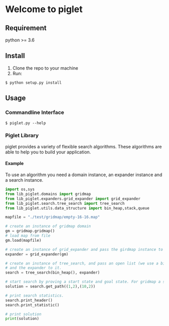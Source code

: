 # Welcome to piglet

## Requirement

python >= 3.6

## Install

1. Clone the repo to your machine
2. Run:

```
$ python setup.py install
```

## Usage

### Commandline Interface

```
$ piglet.py --help
```

### Piglet Library
piglet provides a variety of flexible search algorithms. These algorithms are 
able to help you to build your application.

#### Example 

To use an algorithm you need a domain instance, an expander instance and a search instance. 
```python
import os,sys
from lib_piglet.domains import gridmap
from lib_piglet.expanders.grid_expander import grid_expander
from lib_piglet.search.tree_search import tree_search
from lib_piglet.utils.data_structure import bin_heap,stack,queue

mapfile = "./test/gridmap/empty-16-16.map"

# create an instance of gridmap domain
gm = gridmap.gridmap()
# load map from file
gm.load(mapfile)

# create an instance of grid_expander and pass the girdmap instance to the expander.
expander = grid_expander(gm)

# create an instance of tree_search, and pass an open list (we use a binary heap here)
# and the expander to it.
search = tree_search(bin_heap(), expander)

# start search by proving a start state and goal state. For gridmap a state is a (x,y) tuple 
solution = search.get_path((1,2),(10,2))

# print search statistics.
search.print_header()
search.print_statistic()

# print solution
print(solution)

```
